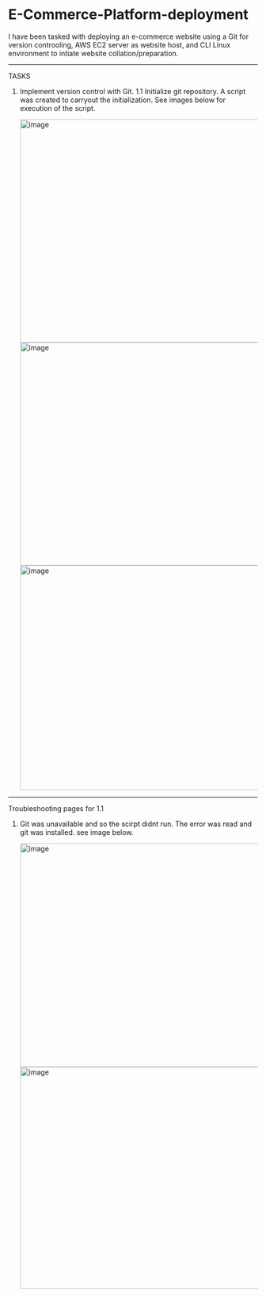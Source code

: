 # E-Commerce-Platform-deployment
I have been tasked with deploying an e-commerce website using a Git for version controoling, AWS EC2 server as website host, and CLI Linux environment to intiate website collation/preparation.

----------------------------------------------------------------------------------------------------------------------------
TASKS
1. Implement version control with Git.
   1.1 Initialize git repository.
   A script was created to carryout the initialization. See images below for execution of the script.

   <img width="803" height="451" alt="image" src="https://github.com/user-attachments/assets/b41d2e37-59b9-429d-ae68-d3476d213300" />
   <img width="808" height="451" alt="image" src="https://github.com/user-attachments/assets/140d6b59-c960-4c61-9186-c0cd5cbbabd1" />
   <img width="797" height="454" alt="image" src="https://github.com/user-attachments/assets/aea4ba16-d53f-4705-8ab9-fca3094ddc6a" />



***********************************************************************
   Troubleshooting pages for 1.1
   1. Git was unavailable and so the scirpt didnt run. The error was read and git was installed. see image below.

      <img width="803" height="452" alt="image" src="https://github.com/user-attachments/assets/06ee2d72-c016-4289-ab4a-2aea1334db19" />
      <img width="803" height="449" alt="image" src="https://github.com/user-attachments/assets/7ecab2bb-8938-4200-b947-b2abc6ab2d19" />



   


